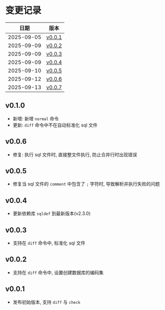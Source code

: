 # 变更记录

| 日期 | 版本 |
| ---- | ---- |
| 2025-09-05 | [v0.0.1](#v001) |
| 2025-09-09 | [v0.0.2](#v002) |
| 2025-09-09 | [v0.0.3](#v003) |
| 2025-09-09 | [v0.0.4](#v004) |
| 2025-09-10 | [v0.0.5](#v005) |
| 2025-09-12 | [v0.0.6](#v006) |
| 2025-09-13 | [v0.0.7](#v007) |

## v0.1.0
* 新增: 新增 `normal` 命令
* 更新: `diff` 命令中不在自动标准化 sql 文件

## v0.0.6
* 修复: 执行 sql 文件时, 直接整文件执行, 防止合并行时出现错误

## v0.0.5
* 修复当 sql 文件的 `comment` 中包含了 `;` 字符时, 导致解析并执行失败的问题

## v0.0.4
* 更新依赖库 `sqldef` 到最新版本(v2.3.0)

## v0.0.3
* 支持在 `diff` 命令中, 标准化 sql 文件

## v0.0.2
* 支持在 `diff` 命令中, 设置创建数据库的编码集

## v0.0.1
* 发布初始版本, 支持 `diff` 与 `check`

